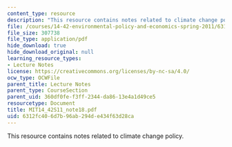 ```yaml
---
content_type: resource
description: "This resource contains notes related to climate change policy.\r\n"
file: /courses/14-42-environmental-policy-and-economics-spring-2011/6312fc406d7b96ab294de434f63d28ca_MIT14_42S11_note18.pdf
file_size: 307738
file_type: application/pdf
hide_download: true
hide_download_original: null
learning_resource_types:
- Lecture Notes
license: https://creativecommons.org/licenses/by-nc-sa/4.0/
ocw_type: OCWFile
parent_title: Lecture Notes
parent_type: CourseSection
parent_uid: 360df0fe-f3ff-2344-da86-13e4a1d49ce5
resourcetype: Document
title: MIT14_42S11_note18.pdf
uid: 6312fc40-6d7b-96ab-294d-e434f63d28ca
---
```

This resource contains notes related to climate change policy.
